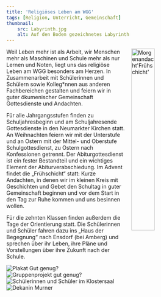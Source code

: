 ```yaml
---
title: 'Religiöses Leben am WGG'
tags: [Religion, Unterricht, Gemeinschaft]
thumbnail: 
    src: Labyrinth.jpg
    alt: Auf den Boden gezeichnetes Labyrinth
---
```

<img src="/images/reliLeben_02.jpg" alt="Morgenandacht'Frühschicht'" style="float: right; margin-left: 15px; width: 35%; margin-bottom: 15px"></img>
<p>Weil Leben mehr ist als Arbeit, wir Menschen mehr als Maschinen und Schule mehr als nur Lernen und Noten, liegt uns das religiöse Leben am WGG besonders am Herzen. In Zusammenarbeit mit Schülerinnen und Schülern sowie Kolleg*nnen aus anderen Fachbereichen gestalten und feiern wir in guter ökumenischer Gemeinschaft Gottesdienste und Andachten.</p>
<p>Für alle Jahrgangsstufen finden zu Schuljahresbeginn und am Schuljahresende Gottesdienste in den Neumarkter Kirchen statt. An Weihnachten feiern wir mit der Unterstufe und an Ostern mit der Mittel- und Oberstufe Schulgottesdienst, zu Ostern nach Konfessionen getrennt. Der Abiturgottesdienst ist ein fester Bestandteil und ein wichtiges Element der Abiturverabschiedung. Im Advent findet die „Frühschicht“ statt: Kurze Andachten, in denen wir im kleinen Kreis mit Geschichten und Gebet den Schultag in guter Gemeinschaft beginnen und vor dem Start in den Tag zur Ruhe kommen und uns besinnen wollen.</p>
<p>Für die zehnten Klassen finden außerdem die Tage der Orientierung statt. Die Schülerinnen und Schüler fahren dazu ins „Haus der Begegnung“ nach Ensdorf (bei Amberg) und sprechen über ihr Leben, ihre Pläne und Vorstellungen über ihre Zukunft nach der Schule.</p>
<img src="/images/reliLeben_03.jpg" alt = " Plakat Gut genug?"></img>
<img src="/images/reliLeben_04.jpg" alt = "Gruppenprojekt gut genug?"></img>
<img src="/images/reliLeben_05.jpg" alt = "Schülerinnen und Schüler im Klostersaal"></img>
<img src="/images/reliLeben_06.jpg" alt = "Dekanin Murner"></img>